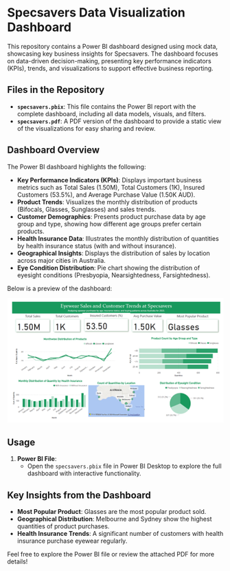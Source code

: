 # Specsavers Data Visualization Dashboard

This repository contains a Power BI dashboard designed using mock data, showcasing key business insights for Specsavers. The dashboard focuses on data-driven decision-making, presenting key performance indicators (KPIs), trends, and visualizations to support effective business reporting.

## Files in the Repository

- **`specsavers.pbix`**: This file contains the Power BI report with the complete dashboard, including all data models, visuals, and filters.
- **`specsavers.pdf`**: A PDF version of the dashboard to provide a static view of the visualizations for easy sharing and review.

## Dashboard Overview

The Power BI dashboard highlights the following:
- **Key Performance Indicators (KPIs)**: Displays important business metrics such as Total Sales (1.50M), Total Customers (1K), Insured Customers (53.5%), and Average Purchase Value (1.50K AUD).
- **Product Trends**: Visualizes the monthly distribution of products (Bifocals, Glasses, Sunglasses) and sales trends.
- **Customer Demographics**: Presents product purchase data by age group and type, showing how different age groups prefer certain products.
- **Health Insurance Data**: Illustrates the monthly distribution of quantities by health insurance status (with and without insurance).
- **Geographical Insights**: Displays the distribution of sales by location across major cities in Australia.
- **Eye Condition Distribution**: Pie chart showing the distribution of eyesight conditions (Presbyopia, Nearsightedness, Farsightedness).

Below is a preview of the dashboard:

![specsavers-dashboard-mockdata](./Screenshot.png)

## Usage

1. **Power BI File**:
   - Open the `specsavers.pbix` file in Power BI Desktop to explore the full dashboard with interactive functionality.
   

## Key Insights from the Dashboard

- **Most Popular Product**: Glasses are the most popular product sold.
- **Geographical Distribution**: Melbourne and Sydney show the highest quantities of product purchases.
- **Health Insurance Trends**: A significant number of customers with health insurance purchase eyewear regularly.

Feel free to explore the Power BI file or review the attached PDF for more details!
